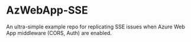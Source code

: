 # AzWebApp-SSE
An ultra-simple example repo for replicating SSE issues when Azure Web App middleware (CORS, Auth) are enabled.
